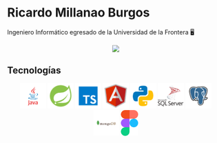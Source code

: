 # Ricardo Millanao Burgos 

Ingeniero Informático egresado de la Universidad de la Frontera :desktop_computer:
 
 
 
<div align="center">
  <p></p>
	<a title="Lenguajes más utilizados">
		<img align="center" src="https://github-readme-stats.vercel.app/api/top-langs/?username=MUNADEV&hide=jupyter%20notebook,css,scss,vue,html&layout=compact&langs_count=6&hide_border=true&title_color=317b71&icon_color=317b71" />
	</a>		
</div>

## Tecnologías

<div align="center">
	<code><img height="60" alt="java" src="img/java.svg"></code> <code><img height="60" alt="spring" src="img/spring.svg"></code>   <code><img height="60" alt="typescript" src="img/typescript.svg"></code> <code><img height="60" alt="angular" src="img/angular.svg"></code> <code><img height="60" alt="python" src="img/python.svg"></code> </code> <code><img height="60" alt="sqlserver" src="img/sql_server.svg"></code> <code><img height="60" alt="postgresql" src="img/postgresql.svg"></code> <code><img height="60" alt="mongodb" src="img/mongodb.svg"></code> <code><img height="60" alt="figma" src="img/figma.png"></code>
</div>
